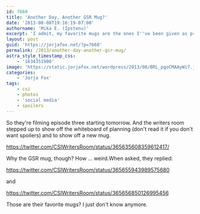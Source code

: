 ```yaml
---
id: 7660
title: 'Another Day, Another GSR Mug?'
date: '2013-08-08T19:16:19-07:00'
authorname: 'Mika E. (Ipstenu)'
excerpt: 'I admit, my favorite mugs are the ones I''ve been given as presents, so there''s something to be said for that, but ... multiple GSR mugs?'
layout: post
guid: 'https://jorjafox.net/?p=7660'
permalink: /2013/another-day-another-gsr-mug/
astra_style_timestamp_css:
    - '1634351980'
image: 'https://static.jorjafox.net/wordpress/2013/08/BRL_pgoCMAAyWi7.jpeg'
categories:
    - 'Jorja Fox'
tags:
    - csi
    - photos
    - 'social media'
    - spoilers
---
```


So they're filming episode three starting tomorrow. And the writers room stepped up to show off the whiteboard of planning (don't read it if you don't want spoilers) and to show off a new mug.

https://twitter.com/CSIWritersRoom/status/365635608359612417/

Why the GSR mug, though? How ... weird.When asked, they replied:

https://twitter.com/CSIWritersRoom/status/365655943989575680

and

https://twitter.com/CSIWritersRoom/status/365656850126995456

Those are their favorite mugs? I just don't know anymore.
